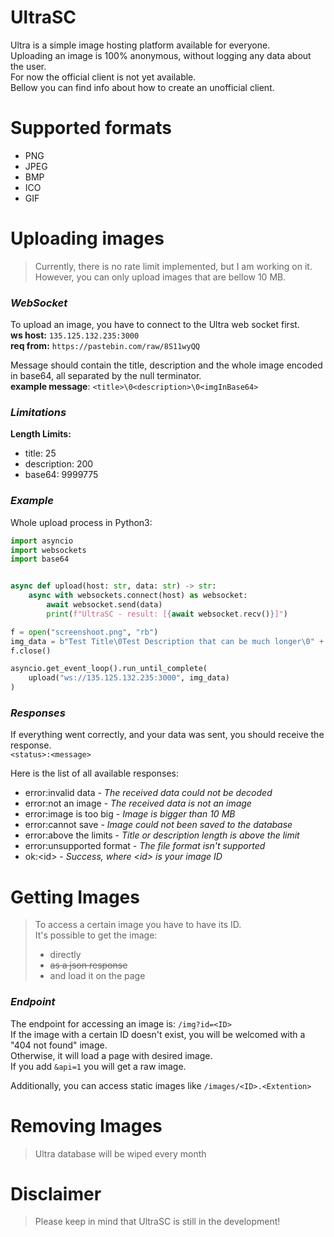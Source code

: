 # UltraSC

Ultra is a simple image hosting platform available for everyone. <br>
Uploading an image is 100% anonymous, without logging any data about the user. <br>
For now the official client is not yet available. <br>
Bellow you can find info about how to create an unofficial client.

# Supported formats
- PNG
- JPEG
- BMP
- ICO
- GIF

# Uploading images
> Currently, there is no rate limit implemented, but I am working on it. <br>
> However, you can only upload images that are bellow 10 MB. <br>

_<h3>WebSocket</h3>_
To upload an image, you have to connect to the Ultra web socket first. <br>
**ws host:** `135.125.132.235:3000` <br> 
**req from:** `https://pastebin.com/raw/8S11wyQQ` 

Message should contain the title, description and the whole image encoded in base64, all separated by the null terminator. <br>
**example message**: `<title>\0<description>\0<imgInBase64>`

_<h3>Limitations</h3>_

**Length Limits:** 
- title: 25  
- description: 200 
- base64: 9999775 

_<h3>Example</h3>_

Whole upload process in Python3:
```python
import asyncio
import websockets
import base64


async def upload(host: str, data: str) -> str:
    async with websockets.connect(host) as websocket:
        await websocket.send(data)
        print(f"UltraSC - result: [{await websocket.recv()}]")

f = open("screenshoot.png", "rb")
img_data = b"Test Title\0Test Description that can be much longer\0" + base64.b64encode(f.read())
f.close()

asyncio.get_event_loop().run_until_complete(
    upload("ws://135.125.132.235:3000", img_data)
)
```

_<h3>Responses</h3>_
If everything went correctly, and your data was sent, you should receive the response. <br>
`<status>:<message>`

Here is the list of all available responses:
- error:invalid data        - *The received data could not be decoded*
- error:not an image        - *The received data is not an image*
- error:image is too big    - *Image is bigger than 10 MB*
- error:cannot save         - *Image could not been saved to the database*
- error:above the limits    - *Title or description length is above the limit*
- error:unsupported format  - *The file format isn't supported*
- ok:&lt;id&gt;             - *Success, where &lt;id&gt; is your image ID*


# Getting Images
> To access a certain image you have to have its ID. <br>
> It's possible to get the image:
> -  directly
> -  ~~as a json response~~
> -  and load it on the page

_<h3>Endpoint</h3>_
The endpoint for accessing an image is: `/img?id=<ID>` <br>
If the image with a certain ID doesn't exist, you will be welcomed with a "404 not found" image. <br>
Otherwise, it will load a page with desired image. <br>
If you add `&api=1` you will get a raw image. <br>

Additionally, you can access static images like `/images/<ID>.<Extention>` <br>

# Removing Images
> Ultra database will be wiped every month

# Disclaimer
> Please keep in mind that UltraSC is still in the development! <br>
